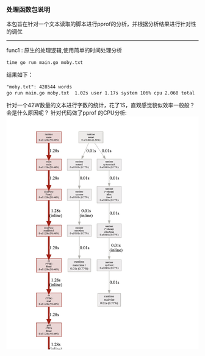 ### 处理函数包说明

本包旨在针对一个文本读取的脚本进行pprof的分析，并根据分析结果进行针对性的调优

---
func1 : 原生的处理逻辑,使用简单的时间处理分析
```
time go run main.go moby.txt
```
结果如下：
```
"moby.txt": 428544 words
go run main.go moby.txt  1.02s user 1.17s system 106% cpu 2.060 total
```
针对一个42W数量的文本进行字数的统计，花了1S，直观感觉貌似效率一般般？会是什么原因呢？
针对代码做了pprof 的CPU分析:
![func1](https://github.com/yishonfighting/optimization-in-golang/blob/master/dealFunc/pic/1616637428774.jpg)